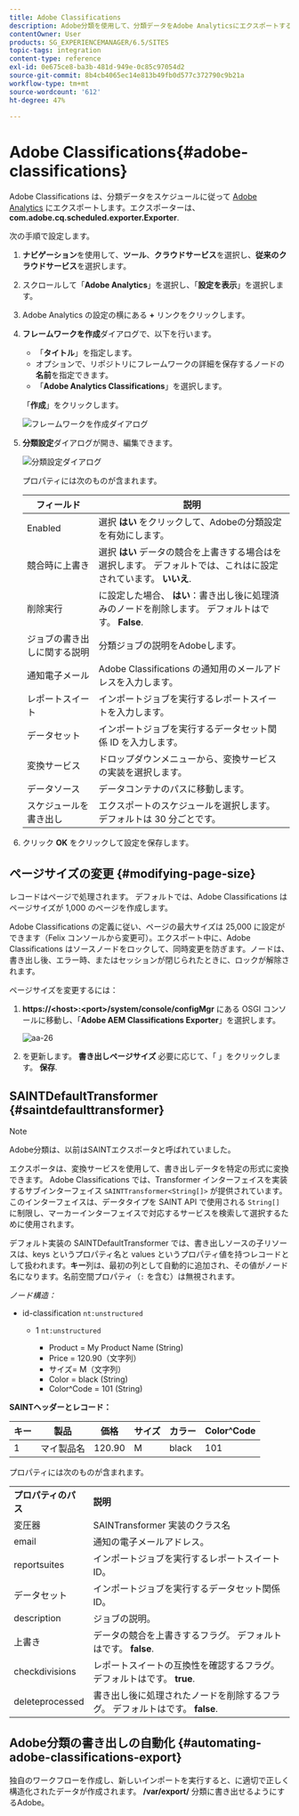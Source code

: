 ```yaml
---
title: Adobe Classifications
description: Adobe分類を使用して、分類データをAdobe Analyticsにエクスポートする方法を説明します。
contentOwner: User
products: SG_EXPERIENCEMANAGER/6.5/SITES
topic-tags: integration
content-type: reference
exl-id: 0e675ce8-ba3b-481d-949e-0c85c97054d2
source-git-commit: 8b4cb4065ec14e813b49fb0d577c372790c9b21a
workflow-type: tm+mt
source-wordcount: '612'
ht-degree: 47%

---
```


# Adobe Classifications{#adobe-classifications}

Adobe Classifications は、分類データをスケジュールに従って [Adobe Analytics](/help/sites-administering/adobeanalytics.md) にエクスポートします。エクスポーターは、 **com.adobe.cq.scheduled.exporter.Exporter**.

次の手順で設定します。

1. **ナビゲーション**&#x200B;を使用して、**ツール**、**クラウドサービス**&#x200B;を選択し、**従来のクラウドサービス**&#x200B;を選択します。
1. スクロールして「**Adobe Analytics**」を選択し、「**設定を表示**」を選択します。
1. Adobe Analytics の設定の横にある **+** リンクをクリックします。

1. **フレームワークを作成**&#x200B;ダイアログで、以下を行います。

   * 「**タイトル**」を指定します。
   * オプションで、リポジトリにフレームワークの詳細を保存するノードの&#x200B;**名前**&#x200B;を指定できます。
   * 「**Adobe Analytics Classifications**」を選択します。

   「**作成**」をクリックします。

   ![フレームワークを作成ダイアログ](assets/aa-25.png)

1. **分類設定**&#x200B;ダイアログが開き、編集できます。

   ![分類設定ダイアログ](assets/aa-classifications-settings.png)

   プロパティには次のものが含まれます。

   | **フィールド** | **説明** |
   |---|---|
   | Enabled | 選択 **はい** をクリックして、Adobeの分類設定を有効にします。 |
   | 競合時に上書き | 選択 **はい** データの競合を上書きする場合はを選択します。 デフォルトでは、これはに設定されています。 **いいえ**. |
   | 削除実行  | に設定した場合、 **はい**：書き出し後に処理済みのノードを削除します。 デフォルトはです。 **False**. |
   | ジョブの書き出しに関する説明 | 分類ジョブの説明をAdobeします。 |
   | 通知電子メール | Adobe Classifications の通知用のメールアドレスを入力します。 |
   | レポートスイート | インポートジョブを実行するレポートスイートを入力します。 |
   | データセット | インポートジョブを実行するデータセット関係 ID を入力します。 |
   | 変換サービス | ドロップダウンメニューから、変換サービスの実装を選択します。 |
   | データソース | データコンテナのパスに移動します。 |
   | スケジュールを書き出し | エクスポートのスケジュールを選択します。 デフォルトは 30 分ごとです。 |

1. クリック **OK** をクリックして設定を保存します。

## ページサイズの変更 {#modifying-page-size}

レコードはページで処理されます。 デフォルトでは、Adobe Classifications はページサイズが 1,000 のページを作成します。

Adobe Classifications の定義に従い、ページの最大サイズは 25,000 に設定ができます（Felix コンソールから変更可）。エクスポート中に、Adobe Classifications はソースノードをロックして、同時変更を防ぎます。ノードは、書き出し後、エラー時、またはセッションが閉じられたときに、ロックが解除されます。

ページサイズを変更するには：

1. **https://&lt;host>:&lt;port>/system/console/configMgr** にある OSGI コンソールに移動し、「**Adobe AEM Classifications Exporter**」を選択します。

   ![aa-26](assets/aa-26.png)

1. を更新します。 **書き出しページサイズ** 必要に応じて、「 」をクリックします。 **保存**.

## SAINTDefaultTransformer {#saintdefaulttransformer}

>[!NOTE]
>
>Adobe分類は、以前はSAINTエクスポータと呼ばれていました。

エクスポータは、変換サービスを使用して、書き出しデータを特定の形式に変換できます。 Adobe Classifications では、Transformer インターフェイスを実装するサブインターフェイス `SAINTTransformer<String[]>` が提供されています。このインターフェイスは、データタイプを SAINT API で使用される `String[]` に制限し、マーカーインターフェイスで対応するサービスを検索して選択するために使用されます。

デフォルト実装の SAINTDefaultTransformer では、書き出しソースの子リソースは、keys というプロパティ名と values というプロパティ値を持つレコードとして扱われます。**キー**&#x200B;列は、最初の列として自動的に追加され、その値がノード名になります。名前空間プロパティ（`:` を含む）は無視されます。

*ノード構造：*

* id-classification `nt:unstructured`

   * 1 `nt:unstructured`

      * Product = My Product Name (String)
      * Price = 120.90（文字列）
      * サイズ= M（文字列）
      * Color = black (String)
      * Color^Code = 101 (String)

**SAINTヘッダーとレコード：**

| **キー** | **製品** | **価格** | **サイズ** | **カラー** | **Color^Code** |
|---|---|---|---|---|---|
| 1 | マイ製品名 | 120.90 | M | black | 101 |

プロパティには次のものが含まれます。

<table>
 <tbody>
  <tr>
   <td><strong>プロパティのパス</strong></td>
   <td><strong>説明</strong></td>
  </tr>
  <tr>
   <td>変圧器</td>
   <td>SAINTransformer 実装のクラス名</td>
  </tr>
  <tr>
   <td>email</td>
   <td>通知の電子メールアドレス。</td>
  </tr>
  <tr>
   <td>reportsuites</td>
   <td>インポートジョブを実行するレポートスイート ID。 </td>
  </tr>
  <tr>
   <td>データセット</td>
   <td>インポートジョブを実行するデータセット関係 ID。 </td>
  </tr>
  <tr>
   <td>description</td>
   <td>ジョブの説明。<br /> </td>
  </tr>
  <tr>
   <td>上書き</td>
   <td>データの競合を上書きするフラグ。 デフォルトはです。 <strong>false</strong>.</td>
  </tr>
  <tr>
   <td>checkdivisions</td>
   <td>レポートスイートの互換性を確認するフラグ。 デフォルトはです。 <strong>true</strong>.</td>
  </tr>
  <tr>
   <td>deleteprocessed</td>
   <td>書き出し後に処理されたノードを削除するフラグ。 デフォルトはです。 <strong>false</strong>.</td>
  </tr>
 </tbody>
</table>

## Adobe分類の書き出しの自動化 {#automating-adobe-classifications-export}

独自のワークフローを作成し、新しいインポートを実行すると、に適切で正しく構造化されたデータが作成されます。 **/var/export/** 分類に書き出せるようにするAdobe。

